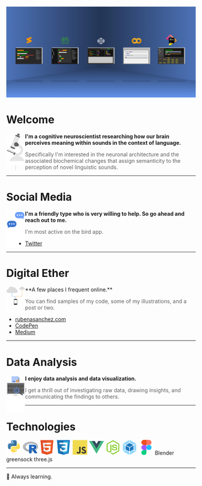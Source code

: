 ![Header](https://github.com/ResearchScientist/ResearchScientist/blob/master/research-scientist-header.png?raw=true)

# Welcome

<img align="left" width="50" src="https://github.com/ResearchScientist/ResearchScientist/blob/master/research-scientist-ruben-a-sanchez-microscope.png?raw=true"> **I'm a cognitive neuroscientist researching how our brain perceives meaning within sounds in the context of language.**

<blockquote>Specifically I'm interested in the neuronal architecture and the associated biochemical changes that assign semanticity to the perception of novel linguistic sounds.</blockquote>

<hr/>

# Social Media

<img align="left" width="50" height="100" src="https://github.com/ResearchScientist/ResearchScientist/blob/master/research-scientist-ruben-a-sanchez-chat-bubbles.png?raw=true"> **I'm a friendly type who is very willing to help. So go ahead and reach out to me.**

<blockquote>I'm most active on the bird app.</blockquote> 

* [Twitter](https://twitter.com/ruben_a_sanchez)

<hr/>

# Digital Ether

<img align="left" width="50" src="https://github.com/ResearchScientist/ResearchScientist/blob/master/research-scientist-ruben-a-sanchez-web-cloud.png?raw=true">
**A few places I frequent online.**

<blockquote>You can find samples of my code, some of my illustrations, and a post or two.</blockquote>

* [rubenasanchez.com](https://rubenasanchez.com)
* [CodePen](https://codepen.io/rubenasanchez)
* [Medium](https://medium.com/rubenasanchez)

<hr/>

# Data Analysis

<img align="left" width="50" height="100" src="https://github.com/ResearchScientist/ResearchScientist/blob/master/research-scientist-ruben-a-sanchez-data-analysis.png?raw=true"> **I enjoy data analysis and data visualization.**

<blockquote>I get a thrill out of investigating raw data, drawing insights, and communicating the findings to others.</blockquote> 

<hr/>

# Technologies

<img width="40" height="40" alt="Python" src="https://github.com/devicons/devicon/blob/master/icons/python/python-original.svg"> <img width="40" height="40" alt="R" src="https://github.com/devicons/devicon/blob/master/icons/r/r-original.svg"> <img width="40" height="40" alt="HTML" src="https://github.com/devicons/devicon/blob/master/icons/html5/html5-original.svg"> <img width="40" height="40" alt="CSS" src="https://github.com/devicons/devicon/blob/master/icons/css3/css3-original.svg"> <img width="40" height="40" alt="JavaScript" src="https://github.com/devicons/devicon/blob/master/icons/javascript/javascript-original.svg">
<img width="40" height="40" alt="Vue" src="https://github.com/devicons/devicon/blob/master/icons/vuejs/vuejs-original.svg"> <img width="40" height="40" alt="Node JS" src="https://github.com/devicons/devicon/blob/master/icons/nodejs/nodejs-original.svg"> <img width="40" height="40" alt="WebPack" src="https://github.com/devicons/devicon/blob/master/icons/webpack/webpack-original.svg"> <img width="40" height="40" alt="Figma" src="https://github.com/devicons/devicon/blob/master/icons/figma/figma-original.svg"> 
Blender greensock three.js
<hr/>

🌱 Always learning.

<!--
**ResearchScientist/ResearchScientist** is a ✨ _special_ ✨ repository because its `README.md` (this file) appears on your GitHub profile.

Here are some ideas to get you started:

- 🔭 I’m currently working on ...
- 🌱 I’m currently learning ...
- 👯 I’m looking to collaborate on ...
- 🤔 I’m looking for help with ...
- 💬 Ask me about ...
- 📫 How to reach me: ...
- 😄 Pronouns: ...
- ⚡ Fun fact: ...
-->
